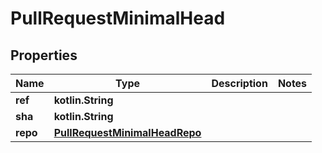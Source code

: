 
# PullRequestMinimalHead

## Properties
Name | Type | Description | Notes
------------ | ------------- | ------------- | -------------
**ref** | **kotlin.String** |  | 
**sha** | **kotlin.String** |  | 
**repo** | [**PullRequestMinimalHeadRepo**](PullRequestMinimalHeadRepo.md) |  | 



